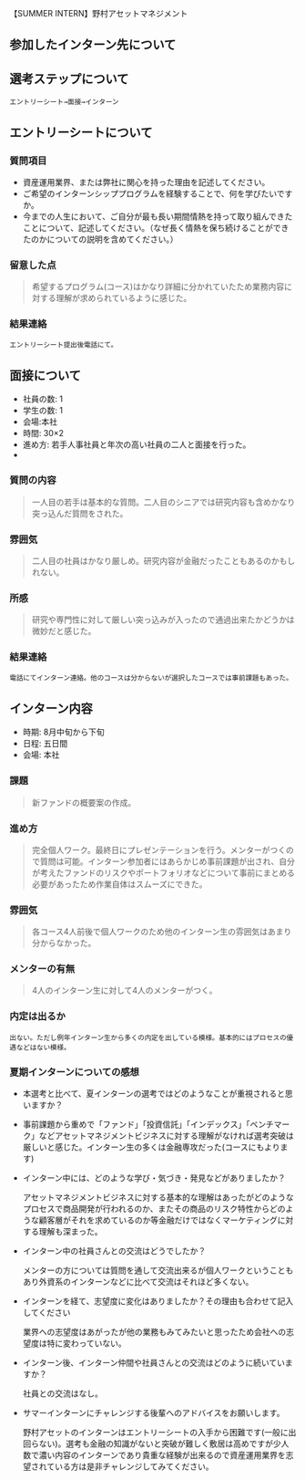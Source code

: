 【SUMMER INTERN】野村アセットマネジメント
 
## 参加したインターン先について

## 選考ステップについて
	エントリーシート→面接→インターン

## エントリーシートについて

### 質問項目

- 資産運用業界、または弊社に関心を持った理由を記述してください。
- ご希望のインターンシッププログラムを経験することで、何を学びたいですか。
- 今までの人生において、ご自分が最も長い期間情熱を持って取り組んできたことについて、記述してください。（なぜ長く情熱を保ち続けることができたのかについての説明を含めてください。）

### 留意した点

> 希望するプログラム(コース)はかなり詳細に分かれていたため業務内容に対する理解が求められているように感じた。

### 結果連絡
	エントリーシート提出後電話にて。

## 面接について
- 社員の数: 1
- 学生の数: 1
- 会場:本社
- 時間: 30×2
- 進め方: 若手人事社員と年次の高い社員の二人と面接を行った。
- 
### 質問の内容

> 一人目の若手は基本的な質問。二人目のシニアでは研究内容も含めかなり突っ込んだ質問をされた。

### 雰囲気

> 二人目の社員はかなり厳しめ。研究内容が金融だったこともあるのかもしれない。

### 所感

> 研究や専門性に対して厳しい突っ込みが入ったので通過出来たかどうかは微妙だと感じた。


### 結果連絡

	電話にてインターン連絡。他のコースは分からないが選択したコースでは事前課題もあった。

## インターン内容

- 時期: 8月中旬から下旬
- 日程: 五日間
- 会場: 本社

### 課題

> 新ファンドの概要案の作成。

### 進め方

> 完全個人ワーク。最終日にプレゼンテーションを行う。メンターがつくので質問は可能。インターン参加者にはあらかじめ事前課題が出され、自分が考えたファンドのリスクやポートフォリオなどについて事前にまとめる必要があったため作業自体はスムーズにできた。

### 雰囲気

> 各コース4人前後で個人ワークのため他のインターン生の雰囲気はあまり分からなかった。

### メンターの有無

> 4人のインターン生に対して4人のメンターがつく。

### 内定は出るか

	出ない。ただし例年インターン生から多くの内定を出している模様。基本的にはプロセスの優遇などはない模様。

### 夏期インターンについての感想

- 本選考と比べて、夏インターンの選考ではどのようなことが重視されると思いますか？
- 
	事前課題から重めで「ファンド」「投資信託」「インデックス」「ベンチマーク」などアセットマネジメントビジネスに対する理解がなければ選考突破は厳しいと感じた。インターン生の多くは金融専攻だった(コースにもよります)

- インターン中には、どのような学び・気づき・発見などがありましたか？

	アセットマネジメントビジネスに対する基本的な理解はあったがどのようなプロセスで商品開発が行われるのか、またその商品のリスク特性からどのような顧客層がそれを求めているのか等金融だけではなくマーケティングに対する理解も深まった。

- インターン中の社員さんとの交流はどうでしたか？

	 メンターの方については質問を通して交流出来るが個人ワークということもあり外資系のインターンなどに比べて交流はそれほど多くない。

- インターンを経て、志望度に変化はありましたか？その理由も合わせて記入してください

	業界への志望度はあがったが他の業務もみてみたいと思ったため会社への志望度は特に変わっていない。
	
- インターン後、インターン仲間や社員さんとの交流はどのように続いていますか？

	社員との交流はなし。

- サマーインターンにチャレンジする後輩へのアドバイスをお願いします。

	野村アセットのインターンはエントリーシートの入手から困難です(一般に出回らない)。選考も金融の知識がないと突破が難しく敷居は高めですが少人数で濃い内容のインターンであり貴重な経験が出来るので資産運用業界を志望されている方は是非チャレンジしてみてください。